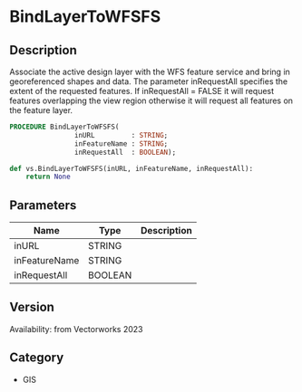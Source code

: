 # BindLayerToWFSFS

## Description
Associate the active design layer with the WFS feature service and bring in georeferenced shapes and data. The parameter inRequestAll specifies the extent of the requested features. If inRequestAll = FALSE it will request features overlapping the view region otherwise it will request all features on the feature layer.

```pascal
PROCEDURE BindLayerToWFSFS(
				inURL         : STRING;
				inFeatureName : STRING;
				inRequestAll  : BOOLEAN);
```

```python
def vs.BindLayerToWFSFS(inURL, inFeatureName, inRequestAll):
    return None
```

## Parameters
|Name|Type|Description|
|---|---|---|
|inURL|STRING|   |
|inFeatureName|STRING|   |
|inRequestAll|BOOLEAN|   |

## Version
Availability: from Vectorworks 2023

## Category
* GIS

